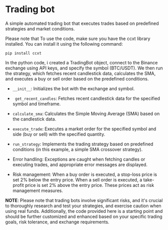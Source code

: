 # Trading bot
A simple  automated trading bot that executes trades based on predefined strategies and market conditions.


Please note that To use the code, make sure you have the ccxt library installed. You can install it using the following command:
```
pip install ccxt
```

In the python code, i created a TradingBot object, connect to the Binance exchange using API keys, and specify the symbol (BTC/USDT). We then run the strategy, which fetches recent candlestick data, calculates the SMA, and executes a buy or sell order based on the predefined conditions.


 -  ``` __init__ ```: Initializes the bot with the exchange and symbol.
 -  ``` get_recent_candles```: Fetches recent candlestick data for the specified symbol and timeframe.
 -  ```calculate_sma```: Calculates the Simple Moving Average (SMA) based on the candlestick data.
 -  ```execute_trade```: Executes a market order for the specified symbol and side (buy or sell) with the specified quantity.
 -  ```run_strategy```: Implements the trading strategy based on predefined conditions (in this example, a simple SMA crossover strategy).
   
- Error handling: Exceptions are caught when fetching candles or executing trades, and appropriate error messages are displayed.
- Risk management: When a buy order is executed, a stop-loss price is set 2% below the entry price. When a sell order is executed, a take-profit price is set 2% above the entry price. These prices act as risk management measures.


__NOTE__: Please note that trading bots involve significant risks, and it's crucial to thoroughly research and test your strategies, and exercise caution when using real funds. Additionally, the code provided here is a starting point and should be further customized and enhanced based on your specific trading goals, risk tolerance, and exchange requirements.
